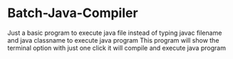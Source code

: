 # Batch-Java-Compiler
Just a basic program to execute java file instead of typing javac filename and java classname to execute java program 
This program will show the terminal option with just one click it will compile and execute java program
